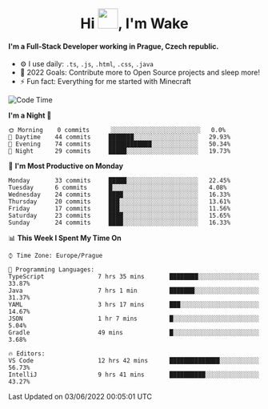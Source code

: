 <h1 align="center">Hi <img src="https://raw.githubusercontent.com/MrWakeCZ/MrWakeCZ/master/Hi.gif" width="40px" />, I'm Wake</h1>

#### I'm a Full-Stack Developer working in Prague, Czech republic.
- ⚙️ I use daily: `.ts`, `.js`, `.html`, `.css`, `.java`
- 🥅 2022 Goals: Contribute more to Open Source projects and sleep more!
- ⚡ Fun fact: Everything for me started with Minecraft

<!--START_SECTION:waka-->
![Code Time](http://img.shields.io/badge/Code%20Time-0%20secs-blue)

**I'm a Night 🦉** 

```text
🌞 Morning    0 commits      ░░░░░░░░░░░░░░░░░░░░░░░░░   0.0% 
🌆 Daytime    44 commits     ███████░░░░░░░░░░░░░░░░░░   29.93% 
🌃 Evening    74 commits     ████████████░░░░░░░░░░░░░   50.34% 
🌙 Night      29 commits     █████░░░░░░░░░░░░░░░░░░░░   19.73%

```
📅 **I'm Most Productive on Monday** 

```text
Monday       33 commits     █████░░░░░░░░░░░░░░░░░░░░   22.45% 
Tuesday      6 commits      █░░░░░░░░░░░░░░░░░░░░░░░░   4.08% 
Wednesday    24 commits     ████░░░░░░░░░░░░░░░░░░░░░   16.33% 
Thursday     20 commits     ███░░░░░░░░░░░░░░░░░░░░░░   13.61% 
Friday       17 commits     ███░░░░░░░░░░░░░░░░░░░░░░   11.56% 
Saturday     23 commits     ████░░░░░░░░░░░░░░░░░░░░░   15.65% 
Sunday       24 commits     ████░░░░░░░░░░░░░░░░░░░░░   16.33%

```


📊 **This Week I Spent My Time On** 

```text
⌚︎ Time Zone: Europe/Prague

💬 Programming Languages: 
TypeScript               7 hrs 35 mins       ████████░░░░░░░░░░░░░░░░░   33.87% 
Java                     7 hrs 1 min         ███████░░░░░░░░░░░░░░░░░░   31.37% 
YAML                     3 hrs 17 mins       ███░░░░░░░░░░░░░░░░░░░░░░   14.67% 
JSON                     1 hr 7 mins         █░░░░░░░░░░░░░░░░░░░░░░░░   5.04% 
Gradle                   49 mins             █░░░░░░░░░░░░░░░░░░░░░░░░   3.68%

🔥 Editors: 
VS Code                  12 hrs 42 mins      ██████████████░░░░░░░░░░░   56.73% 
IntelliJ                 9 hrs 41 mins       ██████████░░░░░░░░░░░░░░░   43.27%

```


 Last Updated on 03/06/2022 00:05:01 UTC
<!--END_SECTION:waka-->
